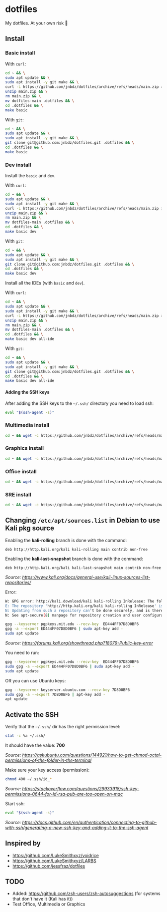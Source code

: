 # dotfiles
My dotfiles. At your own risk 🥴

## Install
### Basic install
With `curl`: 
```bash
cd ~ && \
sudo apt update && \
sudo apt install -y git make && \
curl -L https://github.com/jnbdz/dotfiles/archive/refs/heads/main.zip > main.zip && \
unzip main.zip && \
rm main.zip && \
mv dotfiles-main .dotfiles && \
cd .dotfiles && \
make basic
```

With `git`: 
```bash
cd ~ && \
sudo apt update && \
sudo apt install -y git make && \
git clone git@github.com:jnbdz/dotfiles.git .dotfiles && \
cd .dotfiles && \
make basic
```

### Dev install
Install the `basic` and `dev`.

With `curl`: 
```bash
cd ~ && \
sudo apt update && \
sudo apt install -y git make && \
curl -L https://github.com/jnbdz/dotfiles/archive/refs/heads/main.zip > main.zip && \
unzip main.zip && \
rm main.zip && \
mv dotfiles-main .dotfiles && \
cd .dotfiles && \
make basic dev
```

With `git`: 
```bash
cd ~ && \
sudo apt update && \
sudo apt install -y git make && \
git clone git@github.com:jnbdz/dotfiles.git .dotfiles && \
cd .dotfiles && \
make basic dev
```

Install all the IDEs (with `basic` and `dev`).

With `curl`:
```bash
cd ~ && \
sudo apt update && \
sudo apt install -y git make && \
curl -L https://github.com/jnbdz/dotfiles/archive/refs/heads/main.zip > main.zip && \
unzip main.zip && \
rm main.zip && \
mv dotfiles-main .dotfiles && \
cd .dotfiles && \
make basic dev all-ide
```

With `git`:
```bash
cd ~ && \
sudo apt update && \
sudo apt install -y git make && \
git clone git@github.com:jnbdz/dotfiles.git .dotfiles && \
cd .dotfiles && \
make basic dev all-ide
```

#### Adding the SSH keys

After adding the SSH keys to the `~/.ssh/` directory you need to load ssh: 
```bash
eval "$(ssh-agent -s)"
```

### Multimedia install
```bash
cd ~ && wget -c https://github.com/jnbdz/dotfiles/archive/refs/heads/main.zip && unzip main.zip && mv dotfiles-main dotfiles && rm main.zip && cd dotfiles && sudo apt install -y make && make basic multimedia
```

### Graphics install
```bash
cd ~ && wget -c https://github.com/jnbdz/dotfiles/archive/refs/heads/main.zip && unzip main.zip && mv dotfiles-main dotfiles && rm main.zip && cd dotfiles && sudo apt install -y make && make basic graphics
```

### Office install
```bash
cd ~ && wget -c https://github.com/jnbdz/dotfiles/archive/refs/heads/main.zip && unzip main.zip && mv dotfiles-main dotfiles && rm main.zip && cd dotfiles && sudo apt install -y make && make basic office
```

### SRE install
```bash
cd ~ && wget -c https://github.com/jnbdz/dotfiles/archive/refs/heads/main.zip && unzip main.zip && mv dotfiles-main dotfiles && rm main.zip && cd dotfiles && sudo apt install -y make && make basic sre
```

## Changing `/etc/apt/sources.list` in Debian to use Kali pkg source
Enabling the **kali-rolling** branch is done with the command:
```
deb http://http.kali.org/kali kali-rolling main contrib non-free
```

Enabling the **kali-last-snapshot** branch is done with the command:
```
deb http://http.kali.org/kali kali-last-snapshot main contrib non-free
```
*Source: https://www.kali.org/docs/general-use/kali-linux-sources-list-repositories/*


Error: 
```bash
W: GPG error: http://kali.download/kali kali-rolling InRelease: The following signatures couldn't be verified because the public key is not available: NO_PUBKEY ED444FF07D8D0BF6
E: The repository 'http://http.kali.org/kali kali-rolling InRelease' is not signed.
N: Updating from such a repository can't be done securely, and is therefore disabled by default.
N: See apt-secure(8) manpage for repository creation and user configuration details.
```

```bash
gpg --keyserver pgpkeys.mit.edu --recv-key  ED444FF07D8D0BF6
gpg -a --export ED444FF07D8D0BF6 | sudo apt-key add -
sudo apt update
```
*Source: https://forums.kali.org/showthread.php?18079-Public-key-error*

You need to run: 
```bash
gpg --keyserver pgpkeys.mit.edu --recv-key  ED444FF07D8D0BF6
sudo gpg -a --export ED444FF07D8D0BF6 | sudo apt-key add -
sudo apt update
```
OR you can use Ubuntu keys: 
```bash
gpg --keyserver keyserver.ubuntu.com --recv-key 7D8D0BF6
sudo gpg -a --export 7D8D0BF6 | apt-key add -
apt update
```

## Activate the SSH
Verify that the `~/.ssh/` dir has the right permission level: 
```bash
stat -c %a ~/.ssh/
```
It should have the value: **700**

*Source: https://askubuntu.com/questions/144921/how-to-get-chmod-octal-permissions-of-the-folder-in-the-terminal*

Make sure your key access (permission): 
```bash
chmod 400 ~/.ssh/id_*
```
*Source: https://stackoverflow.com/questions/29933918/ssh-key-permissions-0644-for-id-rsa-pub-are-too-open-on-mac*

Start ssh: 
```bash
eval "$(ssh-agent -s)"
```
*Source: https://docs.github.com/en/authentication/connecting-to-github-with-ssh/generating-a-new-ssh-key-and-adding-it-to-the-ssh-agent*

## Inspired by
- https://github.com/LukeSmithxyz/voidrice
- https://github.com/LukeSmithxyz/LARBS
- https://github.com/jessfraz/dotfiles

## TODO
- Added: https://github.com/zsh-users/zsh-autosuggestions (for systems that don't have it (Kali has it))
- Test Office, Multimedia or Graphics
